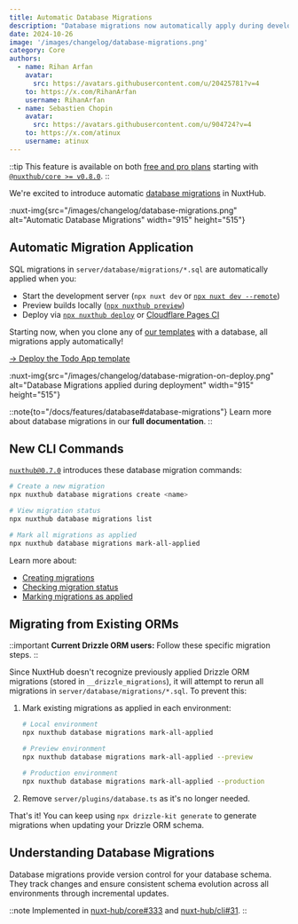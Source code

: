 ```yaml
---
title: Automatic Database Migrations
description: "Database migrations now automatically apply during development and deployment."
date: 2024-10-26
image: '/images/changelog/database-migrations.png'
category: Core
authors:
  - name: Rihan Arfan
    avatar:
      src: https://avatars.githubusercontent.com/u/20425781?v=4
    to: https://x.com/RihanArfan
    username: RihanArfan
  - name: Sebastien Chopin
    avatar: 
      src: https://avatars.githubusercontent.com/u/904724?v=4
    to: https://x.com/atinux
    username: atinux
---
```


::tip
This feature is available on both [free and pro plans](/pricing) starting with [`@nuxthub/core >= v0.8.0`](https://github.com/nuxt-hub/core/releases).
::

We're excited to introduce automatic [database migrations](/docs/features/database#database-migrations) in NuxtHub.

:nuxt-img{src="/images/changelog/database-migrations.png" alt="Automatic Database Migrations" width="915" height="515"}

## Automatic Migration Application

SQL migrations in `server/database/migrations/*.sql` are automatically applied when you:
- Start the development server (`npx nuxt dev` or [`npx nuxt dev --remote`](/docs/getting-started/remote-storage))
- Preview builds locally ([`npx nuxthub preview`](/changelog/nuxthub-preview))
- Deploy via [`npx nuxthub deploy`](/docs/getting-started/deploy#nuxthub-cli) or [Cloudflare Pages CI](/docs/getting-started/deploy#cloudflare-pages-ci)

Starting now, when you clone any of [our templates](/templates) with a database, all migrations apply automatically!

[→ Deploy the Todo App template](https://admin.hub.nuxt.com/new?template=atidone)

:nuxt-img{src="/images/changelog/database-migration-on-deploy.png" alt="Database Migrations applied during deployment" width="915" height="515"}

::note{to="/docs/features/database#database-migrations"}
Learn more about database migrations in our **full documentation**.
::

## New CLI Commands

[`nuxthub@0.7.0`](https://github.com/nuxt-hub/cli) introduces these database migration commands:

```bash [Terminal]
# Create a new migration
npx nuxthub database migrations create <name>

# View migration status
npx nuxthub database migrations list

# Mark all migrations as applied
npx nuxthub database migrations mark-all-applied
```

Learn more about:
- [Creating migrations](/docs/features/database#creating-migrations)
- [Checking migration status](/docs/features/database#checking-migration-status)
- [Marking migrations as applied](/docs/features/database#marking-migrations-as-applied)

## Migrating from Existing ORMs

::important
**Current Drizzle ORM users:** Follow these specific migration steps.
::

Since NuxtHub doesn't recognize previously applied Drizzle ORM migrations (stored in `__drizzle_migrations`), it will attempt to rerun all migrations in `server/database/migrations/*.sql`. To prevent this:

1. Mark existing migrations as applied in each environment:

    ```bash [Terminal]
    # Local environment
    npx nuxthub database migrations mark-all-applied

    # Preview environment
    npx nuxthub database migrations mark-all-applied --preview

    # Production environment
    npx nuxthub database migrations mark-all-applied --production
    ```

2. Remove `server/plugins/database.ts` as it's no longer needed.

That's it! You can keep using `npx drizzle-kit generate` to generate migrations when updating your Drizzle ORM schema.

## Understanding Database Migrations

Database migrations provide version control for your database schema. They track changes and ensure consistent schema evolution across all environments through incremental updates.

::note
Implemented in [nuxt-hub/core#333](https://github.com/nuxt-hub/core/pull/333) and [nuxt-hub/cli#31](https://github.com/nuxt-hub/cli/pull/31).
::
